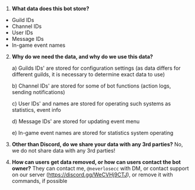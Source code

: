 1) **What data does this bot store?**

- Guild IDs
- Channel IDs 
- User IDs
- Message IDs
- In-game event names 

2) **Why do we need the data, and why do we use this data?**

    a) Guilds IDs' are stored for configuration settings (as data differs for different guilds, it is necessary to determine exact data to use)

    b) Channel IDs' are stored for some of bot functions (action logs, sending notifications)
    
    c) User IDs' and names are stored for operating such systems as statistics, event info
    
    d) Message IDs' are stored for updating event menu

    e) In-game event names are stored for statistics system operating

3) **Other than Discord, do we share your data with any 3rd parties?**
No, we do not share data with any 3rd parties!

4) **How can users get data removed, or how can users contact the bot owner?**
They can contact me, `@neverlosecc` with DM, or contact support on our server (https://discord.gg/WeCVHj9CTJ), or remove it with commands, if possible
